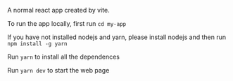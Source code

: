 A normal react app created by vite.

To run the app locally, first run ```cd my-app```

If you have not installed nodejs and yarn, please install nodejs and then run ```npm install -g yarn```

Run ```yarn``` to install all the dependences

Run ```yarn dev``` to start the web page
